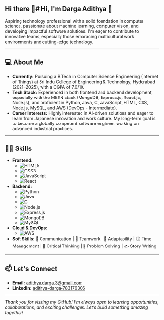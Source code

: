 ## Hi there 👋# Hi, I'm Darga Adithya 👋

Aspiring technology professional with a solid foundation in computer science, passionate about machine learning, computer vision, and developing impactful software solutions. I'm eager to contribute to innovative teams, especially those embracing multicultural work environments and cutting-edge technology.

---

## 💻 About Me

- **Currently:** Pursuing a B.Tech in Computer Science Engineering (Internet of Things) at Sri Indu College of Engineering & Technology, Hyderabad (2021–2025), with a CGPA of 7.0/10.
- **Tech Stack:** Experienced in both frontend and backend development, especially with the MERN stack (MongoDB, Express.js, React.js, Node.js), and proficient in Python, Java, C, JavaScript, HTML, CSS, Node.js, MySQL, and AWS (DevOps - Intermediate).
- **Career Interests:** Highly interested in AI-driven solutions and eager to learn from Japanese innovation and work culture. My long-term goal is to become a globally competent software engineer working on advanced industrial practices.

---


## 🧑‍💻 Skills

- **Frontend:** 
  - ![HTML5](https://img.shields.io/badge/-HTML5-E34F26?style=flat&logo=html5&logoColor=white) 
  - ![CSS3](https://img.shields.io/badge/-CSS3-1572B6?style=flat&logo=css3) 
  - ![JavaScript](https://img.shields.io/badge/-JavaScript-F7DF1E?style=flat&logo=javascript&logoColor=black)
  - ![React](https://img.shields.io/badge/-React-20232A?style=flat&logo=react)
- **Backend:** 
  - ![Python](https://img.shields.io/badge/-Python-3776AB?style=flat&logo=python)
  - ![Java](https://img.shields.io/badge/-Java-007396?style=flat&logo=java)
  - ![C](https://img.shields.io/badge/-C-00599C?style=flat&logo=c)
  - ![Node.js](https://img.shields.io/badge/-Node.js-339933?style=flat&logo=node.js)
  - ![Express.js](https://img.shields.io/badge/-Express.js-000000?style=flat&logo=express)
  - ![MongoDB](https://img.shields.io/badge/-MongoDB-47A248?style=flat&logo=mongodb)
  - ![MySQL](https://img.shields.io/badge/-MySQL-4479A1?style=flat&logo=mysql)
- **Cloud & DevOps:** 
  - ![AWS](https://img.shields.io/badge/-AWS-232F3E?style=flat&logo=amazon-aws)
- **Soft Skills:** 👥 Communication | 🤝 Teamwork | 🔄 Adaptability | 🕓 Time Management | 🧠 Critical Thinking | 🧩 Problem Solving | ✍️ Story Writing

---

## 📫 Let's Connect

- **Email:** adithya.darga.3@gmail.com
- **LinkedIn:** [adithya-darga-783176306](https://www.linkedin.com/in/adithya-darga-783176306)

---

*Thank you for visiting my GitHub! I’m always open to learning opportunities, collaborations, and exciting challenges. Let’s build something amazing together!*

